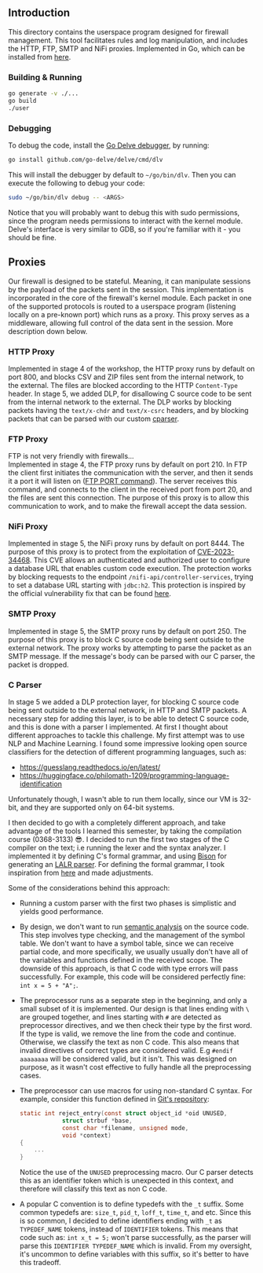 ## Introduction
This directory contains the userspace program designed for firewall management.
This tool facilitates rules and log manipulation, and includes the HTTP, FTP, SMTP and NiFi proxies.
Implemented in Go, which can be installed from [here](https://go.dev/doc/install).

### Building & Running
```bash
go generate -v ./...
go build
./user
```

### Debugging
To debug the code, install the [Go Delve debugger](https://github.com/go-delve/delve), by running:
```bash
go install github.com/go-delve/delve/cmd/dlv
```

This will install the debugger by default to `~/go/bin/dlv`.
Then you can execute the following to debug your code:
```bash
sudo ~/go/bin/dlv debug -- <ARGS>
```
Notice that you will probably want to debug this with sudo permissions, since the program needs permissions to interact with the kernel module.
Delve's interface is very similar to GDB, so if you're familiar with it - you should be fine.

## Proxies
Our firewall is designed to be stateful. Meaning, it can manipulate sessions by the payload of the packets sent in the session.
This implementation is incorporated in the core of the firewall's kernel module.
Each packet in one of the supported protocols is routed to a userspace program (listening locally on a pre-known port) which runs as a proxy. This proxy serves as a middleware, allowing full control of the data sent in the session.
More description down below.

### HTTP Proxy
Implemented in stage 4 of the workshop, the HTTP proxy runs by default on port 800, and blocks CSV and ZIP files sent from the internal network, to the external.
The files are blocked according to the HTTP `Content-Type` header.
In stage 5, we added DLP, for disallowing C source code to be sent from the internal network to the external.
The DLP works by blocking packets having the `text/x-chdr` and `text/x-csrc` headers, and by blocking packets that can be parsed with our custom [cparser](#c-parser).


### FTP Proxy
FTP is not very friendly with firewalls...<br/>
Implemented in stage 4, the FTP proxy runs by default on port 210.
In FTP the client first initiates the communication with the server, and then it sends it a port it will listen on ([FTP PORT command](https://www.techtarget.com/searchnetworking/tip/Understanding-the-FTP-PORT-command)).
The server receives this command, and connects to the client in the received port from port 20, and the files are sent this connection.
The purpose of this proxy is to allow this communication to work, and to make the firewall accept the data session.

### NiFi Proxy
Implemented in stage 5, the NiFi proxy runs by default on port 8444.
The purpose of this proxy is to protect from the exploitation of [CVE-2023-34468](https://nvd.nist.gov/vuln/detail/CVE-2023-34468).
This CVE allows an authenticated and authorized user to configure a database URL that enables custom code execution.
The protection works by blocking requests to the endpoint `/nifi-api/controller-services`, trying to set a database URL starting with `jdbc:h2`.
This protection is inspired by the official vulnerability fix that can be found [here](https://github.com/apache/nifi/pull/7349/files).

### SMTP Proxy
Implemented in stage 5, the SMTP proxy runs by default on port 250.
The purpose of this proxy is to block C source code being sent outside to the external network.
The proxy works by attempting to parse the packet as an SMTP message.
If the message's body can be parsed with our C parser, the packet is dropped.


### C Parser
In stage 5 we added a DLP protection layer, for blocking C source code being sent outside to the external network, in HTTP and SMTP packets.
A necessary step for adding this layer, is to be able to detect C source code, and this is done with a parser I implemented.
At first I thought about different approaches to tackle this challenge.
My first attempt was to use NLP and Machine Learning. I found some impressive looking open source classifiers for the detection of different programming languages, such as:
- https://guesslang.readthedocs.io/en/latest/
- https://huggingface.co/philomath-1209/programming-language-identification

Unfortunately though, I wasn't able to run them locally, since our VM is 32-bit, and they are supported only on 64-bit systems.

I then decided to go with a completely different approach, and take advantage of the tools I learned this semester, by taking the compilation course (0368-3133) 😎.
I decided to run the first two stages of the C compiler on the text; i.e running the lexer and the syntax analyzer.
I implemented it by defining C's formal grammar, and using [Bison](https://en.wikipedia.org/wiki/GNU_Bison) for generating an [LALR parser](https://en.wikipedia.org/wiki/LALR_parser).
For defining the formal grammar, I took inspiration from [here](https://www.lysator.liu.se/c/ANSI-C-grammar-y.html) and made adjustments.

Some of the considerations behind this approach:
- Running a custom parser with the first two phases is simplistic and yields good performance.

- By design, we don't want to run [semantic analysis](https://en.wikipedia.org/wiki/Semantic_analysis_(compilers)) on the source code.
This step involves type checking, and the management of the symbol table.
We don't want to have a symbol table, since we can receive partial code, and more specifically, we usually usually don't have all of the variables and functions defined in the received scope.
The downside of this approach, is that C code with type errors will pass successfully.
For example, this code will be considered perfectly fine: `int x = 5 + "A";`.

- The preprocessor runs as a separate step in the beginning, and only a small subset of it is implemented.
Our design is that lines ending with `\` are grouped together, and lines starting with `#` are detected as preprocessor directives, and we then check their type by the first word.
If the type is valid, we remove the line from the code and continue. Otherwise, we classify the text as non C code.
This also means that invalid directives of correct types are considered valid.
E.g `#endif aaaaaaaa` will be considered valid, but it isn't.
This was designed on purpose, as it wasn't cost effective to fully handle all the preprocessing cases.

- The preprocessor can use macros for using non-standard C syntax.
For example, consider this function defined in [Git's repository](https://github.com/git/git/tree/master):
    ```c
    static int reject_entry(const struct object_id *oid UNUSED,
                struct strbuf *base,
                const char *filename, unsigned mode,
                void *context)
    {
        ...
    }
    ```
    Notice the use of the `UNUSED` preprocessing macro.
    Our C parser detects this as an identifier token which is unexpected in this context, and therefore will classify this text as non C code.

- A popular C convention is to define typedefs with the `_t` suffix.
Some common typedefs are: `size_t`, `pid_t`, `loff_t`, `time_t`, and etc.
Since this is so common, I decided to define identifiers ending with `_t` as `TYPEDEF_NAME` tokens, instead of `IDENTIFIER` tokens.
This means that code such as: `int x_t = 5;` won't parse successfully, as the parser will parse this `IDENTIFIER TYPEDEF_NAME` which is invalid.
From my oversight, it's uncommon to define variables with this suffix, so it's better to have this tradeoff.
